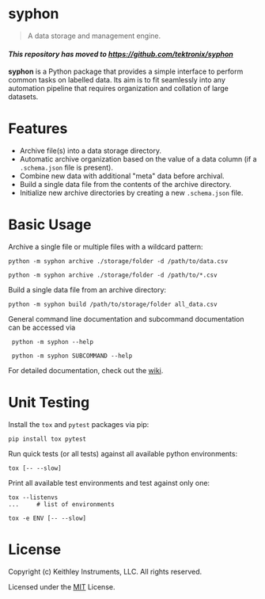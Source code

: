 syphon
======

> A data storage and management engine.

#### *This repository has moved to https://github.com/tektronix/syphon*

**syphon** is a Python package that provides a simple interface to perform common tasks on labelled data.  Its aim is to fit seamlessly into any automation pipeline that requires organization and collation of large datasets.

Features
========

* Archive file(s) into a data storage directory.
* Automatic archive organization based on the value of a data column (if a `.schema.json` file is present).
* Combine new data with additional "meta" data before archival.
* Build a single data file from the contents of the archive directory.
* Initialize new archive directories by creating a new `.schema.json` file.

Basic Usage
===========

Archive a single file or multiple files with a wildcard pattern:
```
python -m syphon archive ./storage/folder -d /path/to/data.csv

python -m syphon archive ./storage/folder -d /path/to/*.csv
```

Build a single data file from an archive directory:
```
python -m syphon build /path/to/storage/folder all_data.csv
```

General command line documentation and subcommand documentation can be accessed via
```
 python -m syphon --help

 python -m syphon SUBCOMMAND --help
```

For detailed documentation, check out the [wiki](https://github.com/ethall/syphon/wiki).

Unit Testing
============

Install the `tox` and `pytest` packages via pip:
```
pip install tox pytest
```

Run quick tests (or all tests) against all available python environments:
```
tox [-- --slow]
```

Print all available test environments and test against only one:
```
tox --listenvs
...     # list of environments

tox -e ENV [-- --slow]
```

License
=======

Copyright (c) Keithley Instruments, LLC. All rights reserved.

Licensed under the [MIT](License) License.
